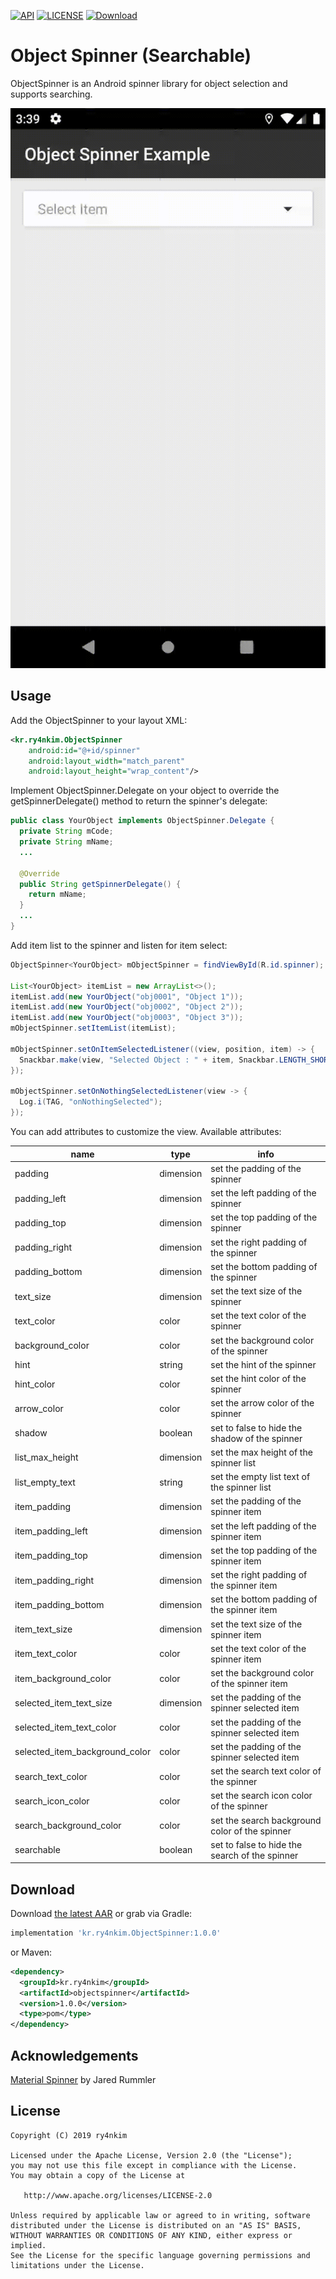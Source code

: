 
[![API](https://img.shields.io/badge/API-19%2B-blue.svg?style=flat)](https://developer.android.com/reference/android/os/Build.VERSION_CODES#KITKAT) [![LICENSE](https://img.shields.io/:License-Apache%202.0-blue.svg)](LICENSE) [![Download](https://api.bintray.com/packages/kr-ry4nkim/maven/objectspinner/images/download.svg?version=1.0.0)](https://bintray.com/kr-ry4nkim/maven/objectspinner/1.0.0/link)

# Object Spinner (Searchable)

ObjectSpinner is an Android spinner library for object selection and supports searching.

![EXAMPLE GIF](example.gif "EXAMPLE")

Usage
-----

Add the ObjectSpinner to your layout XML:

```xml
<kr.ry4nkim.ObjectSpinner
    android:id="@+id/spinner"
    android:layout_width="match_parent"
    android:layout_height="wrap_content"/>
```

Implement ObjectSpinner.Delegate on your object to override the getSpinnerDelegate() method to return the spinner's delegate:

```java
public class YourObject implements ObjectSpinner.Delegate {
  private String mCode;
  private String mName;
  ...

  @Override
  public String getSpinnerDelegate() {
    return mName;
  }
  ...
}
```

Add item list to the spinner and listen for item select:

```java
ObjectSpinner<YourObject> mObjectSpinner = findViewById(R.id.spinner);

List<YourObject> itemList = new ArrayList<>();
itemList.add(new YourObject("obj0001", "Object 1"));
itemList.add(new YourObject("obj0002", "Object 2"));
itemList.add(new YourObject("obj0003", "Object 3"));
mObjectSpinner.setItemList(itemList);

mObjectSpinner.setOnItemSelectedListener((view, position, item) -> {
  Snackbar.make(view, "Selected Object : " + item, Snackbar.LENGTH_SHORT).show();
});

mObjectSpinner.setOnNothingSelectedListener(view -> {
  Log.i(TAG, "onNothingSelected");
});
```

You can add attributes to customize the view. Available attributes:

| name                           | type      | info                                           |
|--------------------------------|-----------|------------------------------------------------|
| padding                        | dimension | set the padding of the spinner                 |
| padding_left                   | dimension | set the left padding of the spinner            |
| padding_top                    | dimension | set the top padding of the spinner             |
| padding_right                  | dimension | set the right padding of the spinner           |
| padding_bottom                 | dimension | set the bottom padding of the spinner          |
| text_size                      | dimension | set the text size of the spinner               |
| text_color                     | color     | set the text color of the spinner              |
| background_color               | color     | set the background color of the spinner        |
| hint                           | string    | set the hint of the spinner                    |
| hint_color                     | color     | set the hint color of the spinner              |
| arrow_color                    | color     | set the arrow color of the spinner             |
| shadow                         | boolean   | set to false to hide the shadow of the spinner |
| list_max_height                | dimension | set the max height of the spinner list         |
| list_empty_text                | string    | set the empty list text of the spinner list    |
| item_padding                   | dimension | set the padding of the spinner item            |
| item_padding_left              | dimension | set the left padding of the spinner item       |
| item_padding_top               | dimension | set the top padding of the spinner item        |
| item_padding_right             | dimension | set the right padding of the spinner item      |
| item_padding_bottom            | dimension | set the bottom padding of the spinner item     |
| item_text_size                 | dimension | set the text size of the spinner item          |
| item_text_color                | color     | set the text color of the spinner item         |
| item_background_color          | color     | set the background color of the spinner item   |
| selected_item_text_size        | dimension | set the padding of the spinner selected item   |
| selected_item_text_color       | color     | set the padding of the spinner selected item   |
| selected_item_background_color | color     | set the padding of the spinner selected item   |
| search_text_color              | color     | set the search text color of the spinner       |
| search_icon_color              | color     | set the search icon color of the spinner       |
| search_background_color        | color     | set the search background color of the spinner |
| searchable                     | boolean   | set to false to hide the search of the spinner |

Download
--------

Download [the latest AAR](https://dl.bintray.com/kr-ry4nkim/maven/kr/ry4nkim/objectspinner/1.0.0/objectspinner-1.0.0.aar) or grab via Gradle:

```groovy
implementation 'kr.ry4nkim.ObjectSpinner:1.0.0'
```
or Maven:
```xml
<dependency>
  <groupId>kr.ry4nkim</groupId>
  <artifactId>objectspinner</artifactId>
  <version>1.0.0</version>
  <type>pom</type>
</dependency>
```

Acknowledgements
----------------

[Material Spinner](https://github.com/jaredrummler/MaterialSpinner) by Jared Rummler

License
--------
    Copyright (C) 2019 ry4nkim

    Licensed under the Apache License, Version 2.0 (the "License");
    you may not use this file except in compliance with the License.
    You may obtain a copy of the License at

       http://www.apache.org/licenses/LICENSE-2.0

    Unless required by applicable law or agreed to in writing, software
    distributed under the License is distributed on an "AS IS" BASIS,
    WITHOUT WARRANTIES OR CONDITIONS OF ANY KIND, either express or implied.
    See the License for the specific language governing permissions and
    limitations under the License.